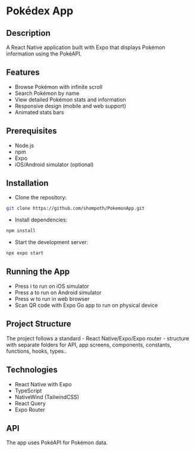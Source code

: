 # Pokédex App

## Description

A React Native application built with Expo that displays Pokémon information using the PokéAPI.

## Features

- Browse Pokémon with infinite scroll
- Search Pokémon by name
- View detailed Pokémon stats and information
- Responsive design (mobile and web support)
- Animated stats bars

## Prerequisites

- Node.js
- npm
- Expo
- iOS/Android simulator (optional)

## Installation

- Clone the repository:
```sh
git clone https://github.com/shompoth/PokemonApp.git
```

- Install dependencies:
```sh
npm install
```

- Start the development server:
```sh
npx expo start
```

## Running the App
- Press i to run on iOS simulator
- Press a to run on Android simulator
- Press w to run in web browser
- Scan QR code with Expo Go app to run on physical device

## Project Structure
The project follows a standard - React Native/Expo/Expo router - structure with separate folders for API, app screens, components, constants, functions, hooks, types..

## Technologies
- React Native with Expo 
- TypeScript
- NativeWind (TailwindCSS)
- React Query
- Expo Router

## API
The app uses PokéAPI for Pokémon data.

